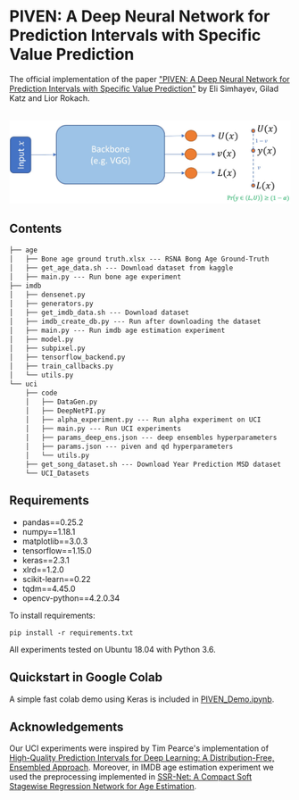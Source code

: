 # PIVEN: A Deep Neural Network for Prediction Intervals with Specific Value Prediction

The official implementation of the paper ["PIVEN: A Deep Neural Network for Prediction Intervals with Specific Value Prediction"](https://arxiv.org/abs/2006.05139)
by Eli Simhayev, Gilad Katz and Lior Rokach. 

&nbsp;
![The PIVEN schematic architecture](piven_architecture.jpg)

## Contents
```
├── age
│   ├── Bone age ground truth.xlsx --- RSNA Bong Age Ground-Truth
│   ├── get_age_data.sh --- Download dataset from kaggle
│   ├── main.py --- Run bone age experiment
├── imdb
│   ├── densenet.py
│   ├── generators.py
│   ├── get_imdb_data.sh --- Download dataset
│   ├── imdb_create_db.py --- Run after downloading the dataset
│   ├── main.py --- Run imdb age estimation experiment
│   ├── model.py
│   ├── subpixel.py
│   ├── tensorflow_backend.py
│   ├── train_callbacks.py
│   └── utils.py
└── uci
    ├── code
    │   ├── DataGen.py
    │   ├── DeepNetPI.py
    │   ├── alpha_experiment.py --- Run alpha experiment on UCI 
    │   ├── main.py --- Run UCI experiments
    │   ├── params_deep_ens.json --- deep ensembles hyperparameters
    │   ├── params.json --- piven and qd hyperparameters
    │   └── utils.py
    ├── get_song_dataset.sh --- Download Year Prediction MSD dataset
    └── UCI_Datasets
```

## Requirements
* pandas==0.25.2
* numpy==1.18.1
* matplotlib==3.0.3
* tensorflow==1.15.0
* keras==2.3.1
* xlrd==1.2.0
* scikit-learn==0.22
* tqdm==4.45.0
* opencv-python==4.2.0.34

To install requirements:

```setup
pip install -r requirements.txt
```

All experiments tested on Ubuntu 18.04 with Python 3.6.

## Quickstart in Google Colab

A simple fast colab demo using Keras is included in [PIVEN_Demo.ipynb](https://colab.research.google.com/github/elisim/piven/blob/master/PIVEN_Demo.ipynb).

## Acknowledgements

Our UCI experiments were inspired by Tim Pearce's implementation of [High-Quality Prediction Intervals for Deep Learning:
A Distribution-Free, Ensembled Approach](https://github.com/TeaPearce/Deep_Learning_Prediction_Intervals). Moreover, in 
IMDB age estimation experiment we used the preprocessing implemented in 
[SSR-Net: A Compact Soft Stagewise Regression Network for Age Estimation](https://github.com/shamangary/SSR-Net).






